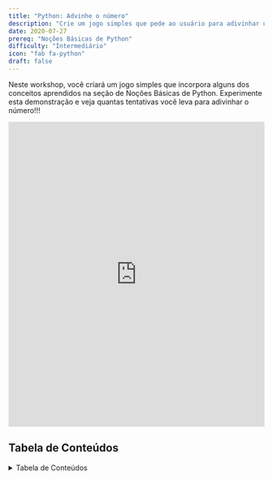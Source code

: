 ```yaml
---
title: "Python: Advinhe o número"
description: "Crie um jogo simples que pede ao usuário para adivinhar um número gerado aleatoriamente"
date: 2020-07-27
prereq: "Noções Básicas de Python"
difficulty: "Intermediário"
icon: "fab fa-python"
draft: false
---
```


Neste workshop, você criará um jogo simples que incorpora alguns dos conceitos aprendidos na seção de Noções Básicas de Python. Experimente esta demonstração e veja quantas tentativas você leva para adivinhar o número!!!

<iframe height="600px" width="100%" src="https://repl.it/@nuevofoundation/Python-guessnumber-demo?lite=true&outputonly=1" scrolling="no" frameborder="no" allowtransparency="true" allowfullscreen="true" sandbox="allow-forms allow-pointer-lock allow-popups allow-same-origin allow-scripts allow-modals"></iframe>

## Tabela de Conteúdos

<details close>
<summary>Tabela de Conteúdos</summary>
{{% children /%}}
</details>